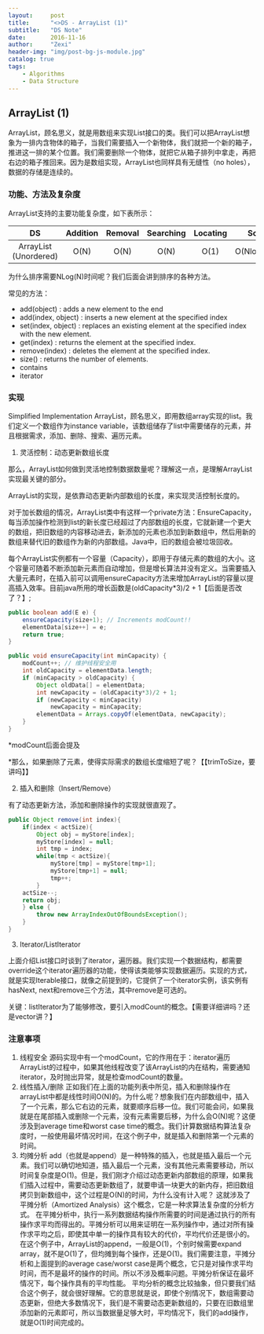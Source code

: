 ```yaml
---
layout:     post
title:      "<>DS - ArrayList (1)"
subtitle:   "DS Note"
date:       2016-11-16
author:     "Zexi"
header-img: "img/post-bg-js-module.jpg"
catalog: true
tags:
    - Algorithms
    - Data Structure
---
```




## ArrayList (1)

ArrayList，顾名思义，就是用数组来实现List接口的类。我们可以把ArrayList想象为一排内含物体的箱子，当我们需要插入一个新物体，我们就把一个新的箱子，推进这一排的某个位置。我们需要删除一个物体，就把它从箱子排列中拿走，再把右边的箱子推回来。因为是数组实现，ArrayList也同样具有无缝性（no holes），数据的存储是连续的。

### 功能、方法及复杂度

ArrayList支持的主要功能复杂度，如下表所示：

| DS                  | Addition | Removal  | Searching | Locating | Sort     |
|:-------------------:|:--------:|:--------:|:---------:|:--------:|:--------:|
|ArrayList (Unordered)| O(N)     | O(N)     |O(N)       |O(1)      |O(Nlog(N))|

为什么排序需要NLog(N)时间呢？我们后面会讲到排序的各种方法。

常见的方法：

*	add(object) : adds a new element to the end
*	add(index, object) : inserts a new element at the specified index
*	set(index, object) : replaces an existing element at the specified index with the new element.
*	get(index) : returns the element at the specified index.
*	remove(index) : deletes the element at the specified index.
*	size() : returns the number of elements.
*	contains
*	iterator

### 实现

Simplified Implementation ArrayList，顾名思义，即用数组array实现的list。我们定义一个数组作为instance variable，该数组储存了list中需要储存的元素，并且根据需求，添加、删除、搜索、遍历元素。 

1. 灵活控制：动态更新数组长度

那么，ArrayList如何做到灵活地控制数据数量呢？理解这一点，是理解ArrayList实现最关键的部分。

ArrayList的实现，是依靠动态更新内部数组的长度，来实现灵活控制长度的。

对于加长数组的情况，ArrayList类中有这样一个private方法：EnsureCapacity，每当添加操作检测到list的新长度已经超过了内部数组的长度，它就新建一个更大的数组，把旧数组的内容移动进去，新添加的元素也添加到新数组中，然后用新的数组来替代旧的数组作为新的内部数组。Java中，旧的数组会被垃圾回收。

每个ArrayList实例都有一个容量（Capacity），即用于存储元素的数组的大小。这个容量可随着不断添加新元素而自动增加，但是增长算法并没有定义。当需要插入大量元素时，在插入前可以调用ensureCapacity方法来增加ArrayList的容量以提高插入效率。目前java所用的增长函数是(oldCapacity*3)/2 + 1【后面是否改了？】;

```java
public boolean add(E e) {
    ensureCapacity(size+1); // Increments modCount!!
    elementData[size++] = e;
    return true;
}

public void ensureCapacity(int minCapacity) {
    modCount++; // 维护线程安全用
    int oldCapacity = elementData.length;
    if (minCapacity > oldCapacity) {
        Object oldData[] = elementData;
        int newCapacity = (oldCapacity*3)/2 + 1;
        if (newCapacity < minCapacity)
            newCapacity = minCapacity;
        elementData = Arrays.copyOf(elementData, newCapacity);
    }
}
```

*modCount后面会提及

*那么，如果删除了元素，使得实际需求的数组长度缩短了呢？【【trimToSize，要讲吗】】

2. 插入和删除（Insert/Remove）

有了动态更新方法，添加和删除操作的实现就很直观了。

```java
public Object remove(int index){
    if(index < actSize){
        Object obj = myStore[index];
        myStore[index] = null;
        int tmp = index;
        while(tmp < actSize){
            myStore[tmp] = myStore[tmp+1];
            myStore[tmp+1] = null;
            tmp++;
        }
    actSize--;
    return obj;
    } else {
        throw new ArrayIndexOutOfBoundsException();
    }
}
```

3. Iterator/ListIterator 

上面介绍List接口时谈到了iterator，遍历器。我们实现一个数据结构，都需要override这个iterator遍历器的功能，使得该类能够实现数据遍历。实现的方式，就是实现Iterable接口，就像之前提到的，它提供了一个iterator实例，该实例有hasNext, next和remove三个方法，其中remove是可选的。

关键：listIterator为了能够修改，要引入modCount的概念。【需要详细讲吗？还是vector讲？】

### 注意事项

1. 线程安全 源码实现中有一个modCount，它的作用在于：iterator遍历ArrayList的过程中，如果其他线程改变了该ArrayList的内在结构，需要通知iterator，及时抛出异常，就是检查modCount的数量。
2. 线性插入/删除 正如我们在上面的功能列表中所见，插入和删除操作在arrayList中都是线性时间O(N)的。为什么呢？想象我们在内部数组中，插入了一个元素，那么它右边的元素，就要顺序后移一位。我们可能会问，如果我就是在尾部插入或删除一个元素，没有元素需要后移，为什么会O(N)呢？这便涉及到average time和worst case time的概念。我们计算数据结构算法复杂度时，一般使用最坏情况时间，在这个例子中，就是插入和删除第一个元素的时间。
3. 均摊分析 add（也就是append）是一种特殊的插入，也就是插入最后一个元素。我们可以确切地知道，插入最后一个元素，没有其他元素需要移动，所以时间复杂度是O(1)。但是，我们刚才介绍过动态更新内部数组的原理，如果我们插入过程中，需要动态更新数组了，就要申请一块更大的新内存，把旧数组拷贝到新数组中，这个过程是O(N)的时间，为什么没有计入呢？ 这就涉及了平摊分析（Amortized Analysis）这个概念，它是一种求算法复杂度的分析方式。 在平摊分析中，执行一系列数据结构操作所需要的时间是通过执行的所有操作求平均而得出的。平摊分析可以用来证明在一系列操作中，通过对所有操作求平均之后，即使其中单一的操作具有较大的代价，平均代价还是很小的。在这个例子中，ArrayList的append，一般是O(1)，个别时候需要expand array，就不是O(1)了，但均摊到每个操作，还是O(1)。我们需要注意，平摊分析和上面提到的average case/worst case是两个概念，它只是对操作求平均时间，而不是最坏的操作的时间。所以不涉及概率问题。平摊分析保证在最坏情况下，每个操作具有的平均性能。 平均分析的概念比较抽象，但只要我们结合这个例子，就会很好理解。它的意思就是说，即使个别情况下，数组需要动态更新，但绝大多数情况下，我们是不需要动态更新数组的，只要在旧数组里添加新的元素即可，所以当数据量足够大时，平均情况下，我们的add操作，就是O(1)时间完成的。
